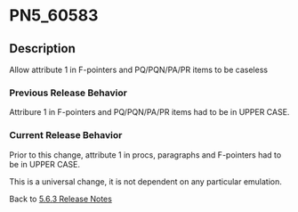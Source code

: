 # PN5_60583

<PageHeader />

## Description

Allow attribute 1 in F-pointers and PQ/PQN/PA/PR items to be caseless

### Previous Release Behavior

Attribure 1 in F-pointers and PQ/PQN/PA/PR items had to be in UPPER CASE.

### Current Release Behavior

Prior to this change, attribute 1 in procs, paragraphs and F-pointers had to be in UPPER CASE.

This is a universal change, it is not dependent on any particular emulation.

Back to [5.6.3 Release Notes](./../README.md)

<PageFooter />
